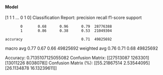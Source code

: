 #### Model
[1 1 1 ... 0 1 0]
Classification Report:
              precision    recall  f1-score   support

           0       0.68      0.96      0.79  28776388
           1       0.86      0.38      0.53  21049304

    accuracy                           0.71  49825692
   macro avg       0.77      0.67      0.66  49825692
weighted avg       0.76      0.71      0.68  49825692

Accuracy: 0.7135107125055082
Confusion Matrix:
[[27513087  1263301]
 [13011226  8038078]]
Confusion Matrix (%):
[[55.21867514  2.53544095]
 [26.1134878  16.13239611]]
